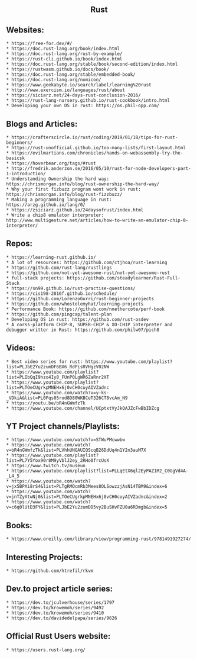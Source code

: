 <h2 align="center">Rust</h2>

## Websites:
	* https://free-for.dev/#/
	* https://doc.rust-lang.org/book/index.html
	* https://doc.rust-lang.org/rust-by-example/
	* https://rust-cli.github.io/book/index.html
	* https://doc.rust-lang.org/stable/book/second-edition/index.html
	* https://rustwasm.github.io/docs/book/
	* https://doc.rust-lang.org/stable/embedded-book/
	* https://doc.rust-lang.org/nomicon/
	* https://www.geekabyte.io/search/label/learning%20rust
	* http://www.exercism.io/languages/rust/about
	* https://siciarz.net/24-days-rust-conclusion-2016/
	* https://rust-lang-nursery.github.io/rust-cookbook/intro.html
	* Developing your own OS in rust: https://os.phil-opp.com/

## Blogs and Articles:
	* https://crafterscircle.io/rust/coding/2019/01/18/tips-for-rust-beginners/
	* https://rust-unofficial.github.io/too-many-lists/first-layout.html
	* https://evilmartians.com/chronicles/hands-on-webassembly-try-the-basicsk
	* https://hoverbear.org/tags/#rust
	* http://fredrik.anderzon.se/2016/05/10/rust-for-node-developers-part-1-introduction/
	* Understanding Ownership the hard way: https://chrismorgan.info/blog/rust-ownership-the-hard-way/
	* Why your first fizbuzz program wont work in rust: https://chrismorgan.info/blog/rust-fizzbuzz/
	* Making a programming language in rust: https://arzg.github.io/lang/0/
	* https://zsiciarz.github.io/24daysofrust/index.html
	* Write a chip8 emulator interpreter: http://www.multigesture.net/articles/how-to-write-an-emulator-chip-8-interpreter/

## Repos:
	* https://learning-rust.github.io/
	* A lot of resources: https://github.com/ctjhoa/rust-learning
	* https://github.com/rust-lang/rustlings
	* https://github.com/not-yet-awesome-rust/not-yet-awesome-rust
	* full-stack projects: https://github.com/steadylearner/Rust-Full-Stack
	* https://sn99.github.io/rust-practise-questions/
	* https://cis198-2016f.github.io/schedule/
	* https://github.com/LorenzoGurri/rust-beginner-projects
	* https://github.com/whostolemyhat/learning-projects
	* Performance Book: https://github.com/nnethercote/perf-book
	* https://github.com/pingcap/talent-plan
	* Developing OS in rust: https://github.com/rust-osdev
	* A corss-platform CHIP-8, SUPER-CHIP & XO-CHIP interpreter and debugger writter in Rust: https://github.com/philw07/pich8

## Videos:
	* Best video series for rust: https://www.youtube.com/playlist?list=PLJbE2Yu2zumDF6BX6_RdPisRVHgzV02NW
	* https://www.youtube.com/playlist?list=PLIbQqI9hzo4Iy8_FUnP0LgWR6ZaRnr2XT
	* https://www.youtube.com/playlist?list=PLTOeCUgrkpMNEHx6j0vCH0cuyAIVZadnc
	* https://www.youtube.com/watch?v=y-ks-_VDkiA&list=PL0Fqs05rod8D80WKBCeT326CT8vcAm_N9
	* https://youtu.be/bR4nGWmfzTk
	* https://www.youtube.com/channel/UCptxtVyJkQAJZcFwBbIDZcg

## YT Project channels/Playlists:
	* https://www.youtube.com/watch?v=STWuPMcwwbw
	* https://www.youtube.com/watch?v=bR4nGWmfzTk&list=PLVhhUNGAUIQScqB26DdUq4n1Y2n3auM7X
	* https://www.youtube.com/playlist?list=PL7Y5Yox90r8M9yVblJ2ey_2RHo0frcUsX
	* https://www.twitch.tv/museun
	* https://www.youtube.com/playlist?list=PLLqEtX6ql2EyPAZ1M2_C0GgVd4A-_L4_5
	* https://www.youtube.com/watch?v=jx5BPXi8rS4&list=PLTgRMOcmRb3Mees8OLSowzzjAsN14TBM9&index=6
	* https://www.youtube.com/watch?v=jnTZyXtwNj0&list=PLTOeCUgrkpMNEHx6j0vCH0cuyAIVZadnc&index=2
	* https://www.youtube.com/watch?v=c6q0lUtD3FY&list=PLJbE2Yu2zumDD5vy2BuSHvFZU0a6RDmgb&index=5

## Books:
	* https://www.oreilly.com/library/view/programming-rust/9781491927274/

## Interesting Projects:
	* https://github.com/htrefil/rkvm

## Dev.to project article series:
	* https://dev.to/jculverhouse/series/1797
	* https://dev.to/krowemoh/series/9492
	* https://dev.to/krowemoh/series/9410
	* https://dev.to/davidedelpapa/series/9626

## Official Rust Users website:
	* https://users.rust-lang.org/
